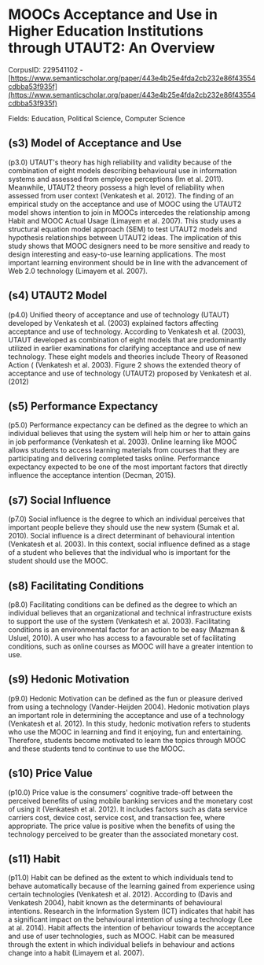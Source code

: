 # MOOCs Acceptance and Use in Higher Education Institutions through UTAUT2: An Overview

CorpusID: 229541102 - [https://www.semanticscholar.org/paper/443e4b25e4fda2cb232e86f43554cdbba53f935f](https://www.semanticscholar.org/paper/443e4b25e4fda2cb232e86f43554cdbba53f935f)

Fields: Education, Political Science, Computer Science

## (s3) Model of Acceptance and Use
(p3.0) UTAUT's theory has high reliability and validity because of the combination of eight models describing behavioural use in information systems and assessed from employee perceptions (Im et al. 2011). Meanwhile, UTAUT2 theory possess a high level of reliability when assessed from user context (Venkatesh et al. 2012). The finding of an empirical study on the acceptance and use of MOOC using the UTAUT2 model shows intention to join in MOOCs intercedes the relationship among Habit and MOOC Actual Usage (Limayem et al. 2007). This study uses a structural equation model approach (SEM) to test UTAUT2 models and hypothesis relationships between UTAUT2 ideas. The implication of this study shows that MOOC designers need to be more sensitive and ready to design interesting and easy-to-use learning applications. The most important learning environment should be in line with the advancement of Web 2.0 technology (Limayem et al. 2007).
## (s4) UTAUT2 Model
(p4.0) Unified theory of acceptance and use of technology (UTAUT) developed by Venkatesh et al. (2003) explained factors affecting acceptance and use of technology. According to Venkatesh et al. (2003), UTAUT developed as combination of eight models that are predominantly utilized in earlier examinations for clarifying acceptance and use of new technology. These eight models and theories include Theory of Reasoned Action ( (Venkatesh et al. 2003). Figure 2 shows the extended theory of acceptance and use of technology (UTAUT2) proposed by Venkatesh et al. (2012) 
## (s5) Performance Expectancy
(p5.0) Performance expectancy can be defined as the degree to which an individual believes that using the system will help him or her to attain gains in job performance (Venkatesh et al. 2003). Online learning like MOOC allows students to access learning materials from courses that they are participating and delivering completed tasks online. Performance expectancy expected to be one of the most important factors that directly influence the acceptance intention (Decman, 2015).
## (s7) Social Influence
(p7.0) Social influence is the degree to which an individual perceives that important people believe they should use the new system (Sumak et al. 2010). Social influence is a direct determinant of behavioural intention (Venkatesh et al. 2003). In this context, social influence defined as a stage of a student who believes that the individual who is important for the student should use the MOOC.
## (s8) Facilitating Conditions
(p8.0) Facilitating conditions can be defined as the degree to which an individual believes that an organizational and technical infrastructure exists to support the use of the system (Venkatesh et al. 2003). Facilitating conditions is an environmental factor for an action to be easy (Mazman & Usluel, 2010). A user who has access to a favourable set of facilitating conditions, such as online courses as MOOC will have a greater intention to use.
## (s9) Hedonic Motivation
(p9.0) Hedonic Motivation can be defined as the fun or pleasure derived from using a technology (Vander-Heijden 2004). Hedonic motivation plays an important role in determining the acceptance and use of a technology (Venkatesh et al. 2012). In this study, hedonic motivation refers to students who use the MOOC in learning and find it enjoying, fun and entertaining. Therefore, students become motivated to learn the topics through MOOC and these students tend to continue to use the MOOC.
## (s10) Price Value
(p10.0) Price value is the consumers' cognitive trade-off between the perceived benefits of using mobile banking services and the monetary cost of using it (Venkatesh et al. 2012). It includes factors such as data service carriers cost, device cost, service cost, and transaction fee, where appropriate. The price value is positive when the benefits of using the technology perceived to be greater than the associated monetary cost.
## (s11) Habit
(p11.0) Habit can be defined as the extent to which individuals tend to behave automatically because of the learning gained from experience using certain technologies (Venkatesh et al. 2012). According to (Davis and Venkatesh 2004), habit known as the determinants of behavioural intentions. Research in the Information System (ICT) indicates that habit has a significant impact on the behavioural intention of using a technology (Lee at al. 2014). Habit affects the intention of behaviour towards the acceptance and use of user technologies, such as MOOC. Habit can be measured through the extent in which individual beliefs in behaviour and actions change into a habit (Limayem et al. 2007).
